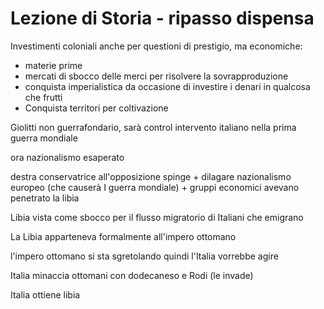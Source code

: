 # Lezione di Storia - ripasso dispensa

Investimenti coloniali anche per questioni di prestigio, ma economiche:
* materie prime
* mercati di sbocco delle merci per  risolvere la sovrapproduzione
* conquista imperialistica da occasione di investire i denari in qualcosa che frutti
* Conquista territori per coltivazione

Giolitti non guerrafondario, sarà control intervento italiano nella prima guerra mondiale



ora nazionalismo esaperato


destra conservatrice all'opposizione spinge + dilagare nazionalismo europeo (che causerà I guerra mondiale) + gruppi economici avevano penetrato la libia


Libia vista come sbocco per il flusso migratorio di Italiani che emigrano

La Libia apparteneva formalmente all'impero ottomano

l'impero ottomano si sta sgretolando quindi l'Italia vorrebbe agire

Italia minaccia ottomani con dodecaneso e Rodi (le invade)

Italia ottiene libia
<!--stackedit_data:
eyJoaXN0b3J5IjpbMjA3NTk3MzUwNl19
-->